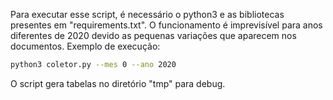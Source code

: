 <!-- Coletor-MPF -->

Para executar esse script, é necessário o python3 e as bibliotecas presentes em "requirements.txt". O funcionamento é imprevisível para anos diferentes de 2020 devido as pequenas variações que aparecem nos documentos. Exemplo de execução:

``` sh
python3 coletor.py --mes 0 --ano 2020
```

O script gera tabelas no diretório "tmp" para debug.
